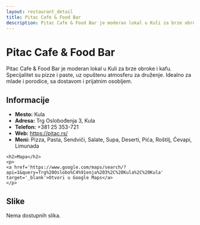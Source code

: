 ```yaml
---
layout: restaurant_detail
title: Pitac Cafe & Food Bar
description: Pitac Cafe & Food Bar je moderan lokal u Kuli za brze obroke i kafu. Specijalitet su pizze i paste, uz opuštenu atmosferu za druženje. Idealno za mlade i porodice, sa dostavom i prijatnim osobljem.
---
```


# Pitac Cafe & Food Bar
<p class="description">Pitac Cafe & Food Bar je moderan lokal u Kuli za brze obroke i kafu. Specijalitet su pizze i paste, uz opuštenu atmosferu za druženje. Idealno za mlade i porodice, sa dostavom i prijatnim osobljem.</p>

<div class="left-column text-content">
    <h2>Informacije</h2>
    <ul>
        <li><strong>Mesto:</strong> Kula</li>
        <li><strong>Adresa:</strong> Trg Oslobođenja 3, Kula</li>
        <li><strong>Telefon:</strong> +381 25 353-721</li>
        <li><strong>Web:</strong> <a href='https://pitac.rs/' target='_blank'>https://pitac.rs/</a></li>
        <li><strong>Meni:</strong> Pizza, Pasta, Sendviči, Salate, Supa, Deserti, Pića, Roštilj, Ćevapi, Limunada</li>
    </ul>

    <h2>Mapa</h2>
    <p>
    <a href='https://www.google.com/maps/search/?api=1&query=Trg%20Oslobo%C4%91enja%203%2C%20Kula%2C%20Kula' target='_blank'>Otvori u Google Maps</a>
    </p>
</div>

<div class="right-column">
    <h2>Slike</h2>
    <div class="images-grid">
<p>Nema dostupnih slika.</p>
    </div>
</div>